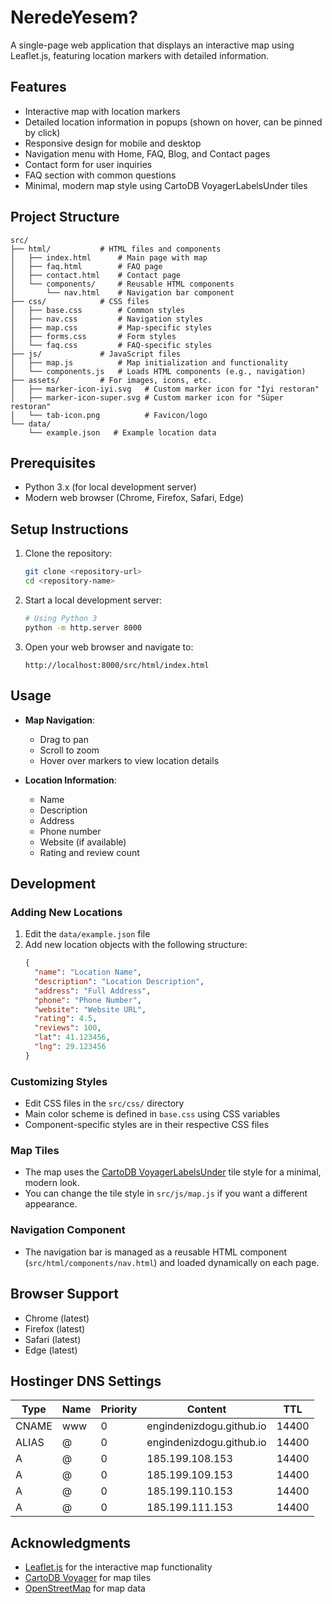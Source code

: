 # NeredeYesem?

A single-page web application that displays an interactive map using Leaflet.js, featuring location markers with detailed information.

## Features

- Interactive map with location markers
- Detailed location information in popups (shown on hover, can be pinned by click)
- Responsive design for mobile and desktop
- Navigation menu with Home, FAQ, Blog, and Contact pages
- Contact form for user inquiries
- FAQ section with common questions
- Minimal, modern map style using CartoDB VoyagerLabelsUnder tiles

## Project Structure

```
src/
├── html/           # HTML files and components
│   ├── index.html      # Main page with map
│   ├── faq.html        # FAQ page
│   ├── contact.html    # Contact page
│   └── components/     # Reusable HTML components
│       └── nav.html    # Navigation bar component
├── css/            # CSS files
│   ├── base.css        # Common styles
│   ├── nav.css         # Navigation styles
│   ├── map.css         # Map-specific styles
│   ├── forms.css       # Form styles
│   └── faq.css         # FAQ-specific styles
├── js/             # JavaScript files
│   ├── map.js          # Map initialization and functionality
│   └── components.js   # Loads HTML components (e.g., navigation)
├── assets/         # For images, icons, etc.
│   ├── marker-icon-iyi.svg   # Custom marker icon for "İyi restoran"
│   ├── marker-icon-super.svg # Custom marker icon for "Süper restoran"
│   └── tab-icon.png          # Favicon/logo
└── data/
    └── example.json   # Example location data
```

## Prerequisites

- Python 3.x (for local development server)
- Modern web browser (Chrome, Firefox, Safari, Edge)

## Setup Instructions

1. Clone the repository:
   ```bash
   git clone <repository-url>
   cd <repository-name>
   ```

2. Start a local development server:
   ```bash
   # Using Python 3
   python -m http.server 8000
   ```

3. Open your web browser and navigate to:
   ```
   http://localhost:8000/src/html/index.html
   ```

## Usage

- **Map Navigation**:
  - Drag to pan
  - Scroll to zoom
  - Hover over markers to view location details

- **Location Information**:
  - Name
  - Description
  - Address
  - Phone number
  - Website (if available)
  - Rating and review count

## Development

### Adding New Locations

1. Edit the `data/example.json` file
2. Add new location objects with the following structure:
   ```json
   {
     "name": "Location Name",
     "description": "Location Description",
     "address": "Full Address",
     "phone": "Phone Number",
     "website": "Website URL",
     "rating": 4.5,
     "reviews": 100,
     "lat": 41.123456,
     "lng": 29.123456
   }
   ```

### Customizing Styles

- Edit CSS files in the `src/css/` directory
- Main color scheme is defined in `base.css` using CSS variables
- Component-specific styles are in their respective CSS files

### Map Tiles

- The map uses the [CartoDB VoyagerLabelsUnder](https://leaflet-extras.github.io/leaflet-providers/preview/) tile style for a minimal, modern look.
- You can change the tile style in `src/js/map.js` if you want a different appearance.

### Navigation Component

- The navigation bar is managed as a reusable HTML component (`src/html/components/nav.html`) and loaded dynamically on each page.

## Browser Support

- Chrome (latest)
- Firefox (latest)
- Safari (latest)
- Edge (latest)

## Hostinger DNS Settings
| Type     | Name    | Priority | Content                  | TTL           |
| -------- | ------- | -------  | -------                  | -------       |
| CNAME    | www     | 0        | engindenizdogu.github.io | 14400         |
| ALIAS    | @       | 0        | engindenizdogu.github.io | 14400         |
| A        | @       | 0        | 185.199.108.153          | 14400         |
| A        | @       | 0        | 185.199.109.153          | 14400         |
| A        | @       | 0        | 185.199.110.153          | 14400         |
| A        | @       | 0        | 185.199.111.153          | 14400         |

## Acknowledgments

- [Leaflet.js](https://leafletjs.com/) for the interactive map functionality
- [CartoDB Voyager](https://carto.com/basemaps/) for map tiles
- [OpenStreetMap](https://www.openstreetmap.org/) for map data 
